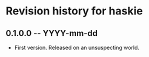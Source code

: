 # Revision history for haskie

## 0.1.0.0 -- YYYY-mm-dd

* First version. Released on an unsuspecting world.
